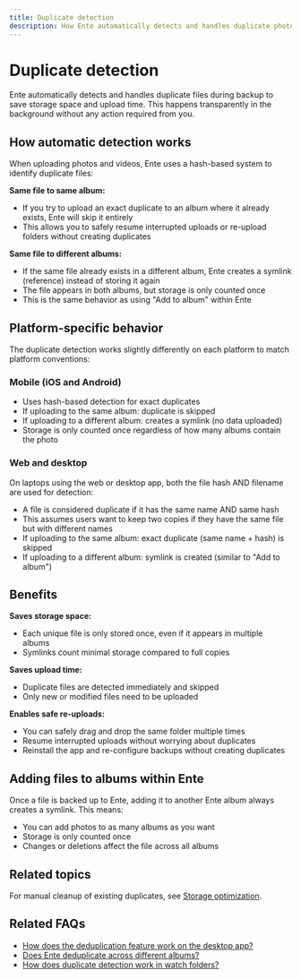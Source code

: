 ```yaml
---
title: Duplicate detection
description: How Ente automatically detects and handles duplicate photos during backup
---
```


# Duplicate detection

Ente automatically detects and handles duplicate files during backup to save storage space and upload time. This happens transparently in the background without any action required from you.

## How automatic detection works

When uploading photos and videos, Ente uses a hash-based system to identify duplicate files:

**Same file to same album:**

- If you try to upload an exact duplicate to an album where it already exists, Ente will skip it entirely
- This allows you to safely resume interrupted uploads or re-upload folders without creating duplicates

**Same file to different albums:**

- If the same file already exists in a different album, Ente creates a symlink (reference) instead of storing it again
- The file appears in both albums, but storage is only counted once
- This is the same behavior as using "Add to album" within Ente

## Platform-specific behavior

The duplicate detection works slightly differently on each platform to match platform conventions:

### Mobile (iOS and Android)

- Uses hash-based detection for exact duplicates
- If uploading to the same album: duplicate is skipped
- If uploading to a different album: creates a symlink (no data uploaded)
- Storage is only counted once regardless of how many albums contain the photo

### Web and desktop

On laptops using the web or desktop app, both the file hash AND filename are used for detection:

- A file is considered duplicate if it has the same name AND same hash
- This assumes users want to keep two copies if they have the same file but with different names
- If uploading to the same album: exact duplicate (same name + hash) is skipped
- If uploading to a different album: symlink is created (similar to "Add to album")

## Benefits

**Saves storage space:**

- Each unique file is only stored once, even if it appears in multiple albums
- Symlinks count minimal storage compared to full copies

**Saves upload time:**

- Duplicate files are detected immediately and skipped
- Only new or modified files need to be uploaded

**Enables safe re-uploads:**

- You can safely drag and drop the same folder multiple times
- Resume interrupted uploads without worrying about duplicates
- Reinstall the app and re-configure backups without creating duplicates

## Adding files to albums within Ente

Once a file is backed up to Ente, adding it to another Ente album always creates a symlink. This means:

- You can add photos to as many albums as you want
- Storage is only counted once
- Changes or deletions affect the file across all albums

## Related topics

For manual cleanup of existing duplicates, see [Storage optimization](/photos/features/albums-and-organization/storage-optimization).

## Related FAQs

- [How does the deduplication feature work on the desktop app?](/photos/faq/backup-and-sync#deduplication-desktop)
- [Does Ente deduplicate across different albums?](/photos/faq/storage-and-plans#dedup-albums)
- [How does duplicate detection work in watch folders?](/photos/faq/backup-and-sync#watch-folder-dedup)
